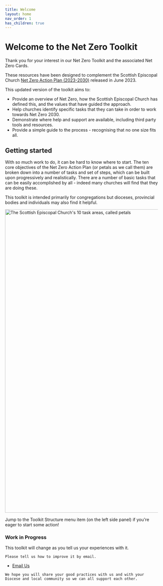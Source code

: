 ```yaml
---
title: Welcome
layout: home
nav_order: 1
has_children: true
---
```


# Welcome to the Net Zero Toolkit
Thank you for your interest in our Net Zero Toolkit and the associated Net Zero Cards.

These resources have been designed to complement the Scottish Episcopal Church [Net Zero Action Plan (2023-2030)](https://www.scotland.anglican.org/wp-content/uploads/NZAP-For-GS-2023-Final.pdf) released in June 2023.

This updated version of the toolkit aims to:
-  Provide an overview of Net Zero, how the Scottish Episcopal Church has defined this, and the values that have guided the approach.
-  Help churches identify specific tasks that they can take in order to work towards Net Zero 2030.
-  Demonstrate where help and support are available, including third party tools and resources.
-  Provide a simple guide to the process - recognising that no one size fits all.

## Getting started
With so much work to do, it can be hard to know where to start. The ten core objectives of the Net Zero Action Plan (or petals as we call them) are broken down into a number of tasks and set of steps, which can be built upon progressively and realistically. There are a number of basic tasks that can be easily accomplished by all - indeed many churches will find that they are doing these.

This toolkit is intended primarily for congregations but dioceses, provincial bodies and individuals may also find it helpful.

<img alt-text=' ' src='{{"/graphics/NetZeroActionPlan10petals.png" | relative_url}}'  alt="The Scottish Episcopal Church's 10 task areas, called petals" width="1000px">

Jump to the Toolkit Structure menu item (on the left side panel) if you're eager to start some action!

<!-- RW original 
## Future iterations
This toolkit will be updated on an iterative basis, sharing additional resources and creating further tools to help support you as and when we get them. We hope that you will share your good practice and collaborative working locally, and within your Diocese, so that a whole network of support builds.

Please provide feedback on ways to improve this at [environment@scotland.anglican.org](mailto:environment@scotland.anglican.org)

~~~
NOTE: This toolkit is still in the early stages of development,
but it gives you a sense of what it will contain and the direction we are heading.
~~~
-->
<!-- JC rewrite -->

<div class="callout-left full">

<h3>Work in Progress</h3>

<p>
    This toolkit will change as you tell us your experiences with it. 
    
    Please tell us how to improve it by email. 
 <ul>
 <li>  
    <a href="mailto:environment@scotland.anglican.org">Email Us</a> 
 </li>
 </ul>
    
    We hope you will share your good practices with us and with your Diocese and local community so we can all support each other.  
</p>

</div>
